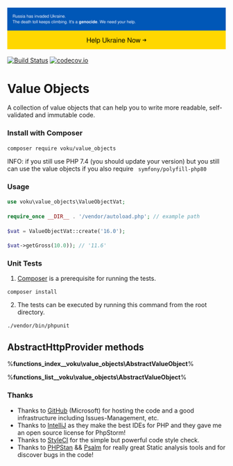 [![SWUbanner](https://raw.githubusercontent.com/vshymanskyy/StandWithUkraine/main/banner2-direct.svg)](https://github.com/vshymanskyy/StandWithUkraine/blob/main/docs/README.md)

[![Build Status](https://github.com/voku/value_objects/actions/workflows/ci.yml/badge.svg?branch=main)](https://github.com/voku/value_objects/actions)
[![codecov.io](http://codecov.io/github/voku/value_objects/coverage.svg?branch=main)](http://codecov.io/github/voku/value_objects?branch=main)

# Value Objects

A collection of value objects that can help you to write more readable, 
self-validated and immutable code.

### Install with Composer

```shell
composer require voku/value_objects
```

INFO: if you still use PHP 7.4 (you should update your version) but you still can use the value objects if you also require `
symfony/polyfill-php80`

### Usage

```php
use voku\value_objects\ValueObjectVat;

require_once __DIR__ . '/vendor/autoload.php'; // example path

$vat = ValueObjectVat::create('16.0');

$vat->getGross(10.0)); // '11.6'
```

### Unit Tests

1) [Composer](https://getcomposer.org) is a prerequisite for running the tests.

```shell
composer install
```

2) The tests can be executed by running this command from the root directory.

```shell
./vendor/bin/phpunit
```

## AbstractHttpProvider methods

%__functions_index__voku\value_objects\AbstractValueObject__%

%__functions_list__voku\value_objects\AbstractValueObject__%

### Thanks

- Thanks to [GitHub](https://github.com) (Microsoft) for hosting the code and a good infrastructure including Issues-Management, etc.
- Thanks to [IntelliJ](https://www.jetbrains.com) as they make the best IDEs for PHP and they gave me an open source license for PhpStorm!
- Thanks to [StyleCI](https://styleci.io/) for the simple but powerful code style check.
- Thanks to [PHPStan](https://github.com/phpstan/phpstan) && [Psalm](https://github.com/vimeo/psalm) for really great Static analysis tools and for discover bugs in the code!
